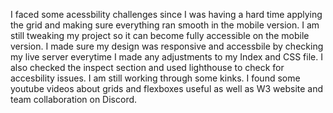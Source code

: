 I faced some acessbility challenges since I was having a hard time applying the grid and making sure everything ran smooth in the mobile version. I am still tweaking my project so it can become fully accessible on the mobile version. I made sure my design was responsive and accessbile by checking my live server everytime I made any adjustments to my Index and CSS file. I also checked the inspect section and used lighthouse to check for accesbility issues. I am still working through some kinks. I found some youtube videos about grids and flexboxes useful as well as W3 website and team collaboration on Discord. 
